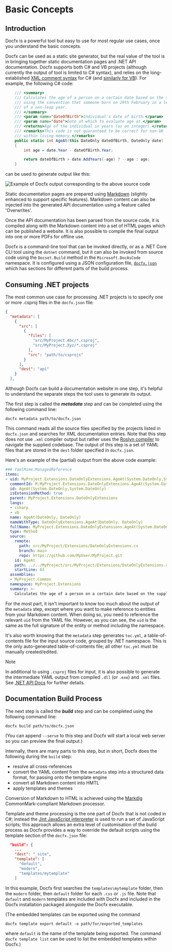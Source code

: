 # Basic Concepts

## Introduction

Docfx is a powerful tool but easy to use for most regular use cases, once you understand the basic concepts.

Docfx can be used as a static site generator, but the real value of the tool is in bringing together static documentation pages and .NET API documentation.  Docfx supports both C# and VB projects (although currently the output of tool is limited to C# syntax), and relies on the long-established [XML comment syntax](https://learn.microsoft.com/en-us/dotnet/csharp/language-reference/xmldoc/) for C# (and [similarly for VB](https://learn.microsoft.com/en-us/dotnet/visual-basic/programming-guide/program-structure/documenting-your-code-with-xml)).  For example, the following C# code:

```c#
    /// <summary>
    /// Calculates the age of a person on a certain date based on the supplied date of birth.  Takes account of leap years,
    /// using the convention that someone born on 29th February in a leap year is not legally one year older until 1st March
    /// of a non-leap year.
    /// </summary>
    /// <param name="dateOfBirth">Individual's date of birth.</param>
    /// <param name="date">Date at which to evaluate age at.</param>
    /// <returns>Age of the individual in years (as an integer).</returns>
    /// <remarks>This code is not guaranteed to be correct for non-UK locales, as some countries have skipped certain dates
    /// within living memory.</remarks>
    public static int AgeAt(this DateOnly dateOfBirth, DateOnly date)
    {
        int age = date.Year - dateOfBirth.Year;

        return dateOfBirth > date.AddYears(-age) ? --age : age;
    }
```

can be used to generate output like this:

![Example of Docfx output corresponding to the above source code](images/example-output.png)

Static documentation pages are prepared using [Markdown](docs/markdown.md) (slightly enhanced to support specific features).  Markdown content can also be injected into the generated API documentation using a feature called 'Overwrites'.

Once the API documentation has been parsed from the source code, it is compiled along with the Markdown content into a set of HTML pages which can be published a website.  It is also possible to compile the final output into one or more PDFs for offline use.

Docfx is a command-line tool that can be invoked directly, or as a .NET Core CLI tool using the `dotnet` command, but it can also be invoked from source code using the `Docset.Build` method in the `Microsoft.DocAsCode` namespace.  It is configured using a JSON configuration file, [`docfx.json`](reference/docfx-json-reference.md) which has sections for different parts of the build process.

## Consuming .NET projects

The most common use case for processing .NET projects is to specify one or more .csproj files in the `docfx.json` file:

```json
{
  "metadata": [
    {
      "src": [
        {
          "files": [
            "src/MyProject.Abc/*.csproj",
            "src/MyProject.Xyz/*.csproj"
          ],
          "src": "path/to/csprojs"
        }
      ],
      "dest": "api"
    }
  ],
```

Although Docfx can build a documentation website in one step, it's helpful to understand the separate steps the tool uses to generate its output.

The first step is called the ***metadata*** step and can be completed using the following command line:

```shell
docfx metadata path/to/docfx.json
```

This command reads all the source files specified by the projects listed in `docfx.json` and searches for XML documentation entries.  Note that this step does not use `.xml` compiler output but rather uses the [Roslyn compiler](https://github.com/dotnet/roslyn) to navigate the supplied codebase.  The output of this step is a set of YAML files that are stored in the `dest` folder specified in `docfx.json`.

Here's an example of the (partial) output from the above code example:

```yaml
### YamlMime:ManagedReference
items:
- uid: MyProject.Extensions.DateOnlyExtensions.AgeAt(System.DateOnly,System.DateOnly)
  commentId: M:MyProject.Extensions.DateOnlyExtensions.AgeAt(System.DateOnly,System.DateOnly)
  id: AgeAt(System.DateOnly,System.DateOnly)
  isExtensionMethod: true
  parent: MyProject.Extensions.DateOnlyExtensions
  langs:
  - csharp
  - vb
  name: AgeAt(DateOnly, DateOnly)
  nameWithType: DateOnlyExtensions.AgeAt(DateOnly, DateOnly)
  fullName: MyProject.Extensions.DateOnlyExtensions.AgeAt(System.DateOnly, System.DateOnly)
  type: Method
  source:
    remote:
      path: src/MyProject/Extensions/DateOnlyExtensions.cs
      branch: main
      repo: https://github.com/MyUser/MyProject.git
    id: AgeAt
    path: ../../MyProject/src/MyProject/Extensions/DateOnlyExtensions.cs
    startLine: 63
  assemblies:
  - MyProject.Common
  namespace: MyProject.Extensions
  summary: >-
    Calculates the age of a person on a certain date based on the supplied date of birth.  Takes account of leap years, using the convention that someone born on 29th February in a leap year is not legally one year older until 1st March of a non-leap year.
```

For the most part, it isn't important to know too much about the output of the `metadata` step, except where you want to make reference to entities from your Markdown content.  When doing so, you need to reference the relevant `uid` from the YAML file.  However, as you can see, the `uid` is the same as the full signature of the entity or method including the namespace.

It's also worth knowing that the `metadata` step generates `toc.yml`, a table-of-contents file for the input source code, grouped by .NET namespace.  This is the only auto-generated table-of-contents file; all other `toc.yml` must be manually created/edited.

> [!NOTE]
> In additional to using `.csproj` files for input, it is also possible to generate the intermediate YAML output from compiled `.dll` (or `.exe`) and `.xml` files. See [.NET API Docs](dotnet-api-docs.html#generate-from-assemblies) for further details.

## Documentation Build Process

The next step is called the ***build*** step and can be completed using the following command line:

```shell
docfx build path/to/docfx.json
```

(You can append `--serve` to this step and Docfx will start a local web server so you can preview the final output.)

Internally, there are many parts to this step, but in short, Docfx does the following during the `build` step:

* resolve all cross-references
* convert the YAML content from the `metadata` step into a structured data format, for passing onto the template engine 
* convert all Markdown content into HMTL
* apply templates and themes

Conversion of Markdown to HTML is achieved using the [Markdig](https://github.com/xoofx/markdig) CommonMark-compliant Markdown processor.

Template and theme processing is the one part of Docfx that is not coded in C#; instead the [Jint JavaScript interpreter](https://github.com/sebastienros/jint) is used to run a set of JavaScript scripts; this approach allows an extra level of customisation of the build process as Docfx provides a way to override the default scripts using the template section of the `docfx.json` file:

```json
  "build": {
    ...
    "dest": "_site",
    "template": [
      "default",
      "modern",
      "templates/mytemplate"
    ]
```

In this example, Docfx first searches the `templates\mytemplate` folder, then the `modern` folder, then `default` folder for each `.css` or `.js` file.  Note that `default` and `modern` templates are included with Docfx and included in the Docfx installation packaged alongside the Docfx executable.

(The embedded templates can be exported using the command
```
docfx template export default -o path/for/exported_templates
```
where `default` is the name of the template being exported.  The command `docfx template list` can be used to list the embedded templates within Docfx.)